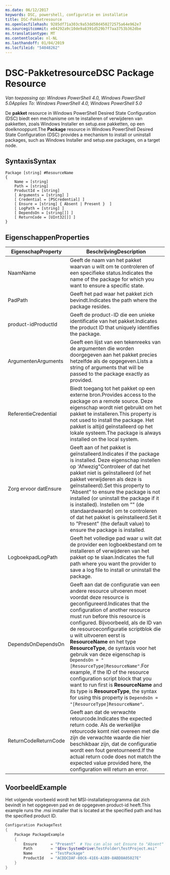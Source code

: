 ```yaml
---
ms.date: 06/12/2017
keywords: DSC, powershell, configuratie en installatie
title: DSC-Pakketresource
ms.openlocfilehash: 9285df71a303c9a53dd50d450272575a64e962e7
ms.sourcegitcommit: e04292a9c10de9a8391d529b7f7aa3753b362dbe
ms.translationtype: MT
ms.contentlocale: nl-NL
ms.lasthandoff: 01/04/2019
ms.locfileid: "54048262"
---
```

# <a name="dsc-package-resource"></a><span data-ttu-id="01bc8-103">DSC-Pakketresource</span><span class="sxs-lookup"><span data-stu-id="01bc8-103">DSC Package Resource</span></span>

<span data-ttu-id="01bc8-104">_Van toepassing op: Windows PowerShell 4.0, Windows PowerShell 5.0_</span><span class="sxs-lookup"><span data-stu-id="01bc8-104">_Applies To: Windows PowerShell 4.0, Windows PowerShell 5.0_</span></span>

<span data-ttu-id="01bc8-105">De **pakket** resource in Windows PowerShell Desired State Configuration (DSC) biedt een mechanisme om te installeren of verwijderen van pakketten, zoals Windows Installer en setup.exe pakketten, op een doelknooppunt.</span><span class="sxs-lookup"><span data-stu-id="01bc8-105">The **Package** resource in Windows PowerShell Desired State Configuration (DSC) provides a mechanism to install or uninstall packages, such as Windows Installer and setup.exe packages, on a target node.</span></span>

## <a name="syntax"></a><span data-ttu-id="01bc8-106">Syntaxis</span><span class="sxs-lookup"><span data-stu-id="01bc8-106">Syntax</span></span>

```
Package [string] #ResourceName
{
    Name = [string]
    Path = [string]
    ProductId = [string]
    [ Arguments = [string] ]
    [ Credential = [PSCredential] ]
    [ Ensure = [string] { Absent | Present }  ]
    [ LogPath = [string] ]
    [ DependsOn = [string[]] ]
    [ ReturnCode = [UInt32[]] ]
}
```

## <a name="properties"></a><span data-ttu-id="01bc8-107">Eigenschappen</span><span class="sxs-lookup"><span data-stu-id="01bc8-107">Properties</span></span>

| <span data-ttu-id="01bc8-108">Eigenschap</span><span class="sxs-lookup"><span data-stu-id="01bc8-108">Property</span></span> | <span data-ttu-id="01bc8-109">Beschrijving</span><span class="sxs-lookup"><span data-stu-id="01bc8-109">Description</span></span> |
| --- | --- |
| <span data-ttu-id="01bc8-110">Naam</span><span class="sxs-lookup"><span data-stu-id="01bc8-110">Name</span></span>| <span data-ttu-id="01bc8-111">Geeft de naam van het pakket waarvan u wilt om te controleren of een specifieke status.</span><span class="sxs-lookup"><span data-stu-id="01bc8-111">Indicates the name of the package for which you want to ensure a specific state.</span></span>|
| <span data-ttu-id="01bc8-112">Pad</span><span class="sxs-lookup"><span data-stu-id="01bc8-112">Path</span></span>| <span data-ttu-id="01bc8-113">Geeft het pad waar het pakket zich bevindt.</span><span class="sxs-lookup"><span data-stu-id="01bc8-113">Indicates the path where the package resides.</span></span>|
| <span data-ttu-id="01bc8-114">product-id</span><span class="sxs-lookup"><span data-stu-id="01bc8-114">ProductId</span></span>| <span data-ttu-id="01bc8-115">Geeft de product-ID die een unieke identificatie van het pakket.</span><span class="sxs-lookup"><span data-stu-id="01bc8-115">Indicates the product ID that uniquely identifies the package.</span></span>|
| <span data-ttu-id="01bc8-116">Argumenten</span><span class="sxs-lookup"><span data-stu-id="01bc8-116">Arguments</span></span>| <span data-ttu-id="01bc8-117">Geeft een lijst van een tekenreeks van de argumenten die worden doorgegeven aan het pakket precies hetzelfde als de opgegeven.</span><span class="sxs-lookup"><span data-stu-id="01bc8-117">Lists a string of arguments that will be passed to the package exactly as provided.</span></span>|
| <span data-ttu-id="01bc8-118">Referentie</span><span class="sxs-lookup"><span data-stu-id="01bc8-118">Credential</span></span>| <span data-ttu-id="01bc8-119">Biedt toegang tot het pakket op een externe bron.</span><span class="sxs-lookup"><span data-stu-id="01bc8-119">Provides access to the package on a remote source.</span></span> <span data-ttu-id="01bc8-120">Deze eigenschap wordt niet gebruikt om het pakket te installeren.</span><span class="sxs-lookup"><span data-stu-id="01bc8-120">This property is not used to install the package.</span></span> <span data-ttu-id="01bc8-121">Het pakket is altijd geïnstalleerd op het lokale systeem.</span><span class="sxs-lookup"><span data-stu-id="01bc8-121">The package is always installed on the local system.</span></span>|
| <span data-ttu-id="01bc8-122">Zorg ervoor dat</span><span class="sxs-lookup"><span data-stu-id="01bc8-122">Ensure</span></span>| <span data-ttu-id="01bc8-123">Geeft aan of het pakket is geïnstalleerd.</span><span class="sxs-lookup"><span data-stu-id="01bc8-123">Indicates if the package is installed.</span></span> <span data-ttu-id="01bc8-124">Deze eigenschap instellen op 'Afwezig"Controleer of dat het pakket niet is geïnstalleerd (of het pakket verwijderen als deze is geïnstalleerd).</span><span class="sxs-lookup"><span data-stu-id="01bc8-124">Set this property to "Absent" to ensure the package is not installed (or uninstall the package if it is installed).</span></span> <span data-ttu-id="01bc8-125">Instellen om "" (de standaardwaarde) om te controleren of dat het pakket is geïnstalleerd.</span><span class="sxs-lookup"><span data-stu-id="01bc8-125">Set it to "Present" (the default value) to ensure the package is installed.</span></span>|
| <span data-ttu-id="01bc8-126">Logboekpad</span><span class="sxs-lookup"><span data-stu-id="01bc8-126">LogPath</span></span>| <span data-ttu-id="01bc8-127">Geeft het volledige pad waar u wilt dat de provider een logboekbestand om te installeren of verwijderen van het pakket op te slaan.</span><span class="sxs-lookup"><span data-stu-id="01bc8-127">Indicates the full path where you want the provider to save a log file to install or uninstall the package.</span></span>|
| <span data-ttu-id="01bc8-128">DependsOn</span><span class="sxs-lookup"><span data-stu-id="01bc8-128">DependsOn</span></span> | <span data-ttu-id="01bc8-129">Geeft aan dat de configuratie van een andere resource uitvoeren moet voordat deze resource is geconfigureerd.</span><span class="sxs-lookup"><span data-stu-id="01bc8-129">Indicates that the configuration of another resource must run before this resource is configured.</span></span> <span data-ttu-id="01bc8-130">Bijvoorbeeld, als de ID van de resourceconfiguratie scriptblok die u wilt uitvoeren eerst is **ResourceName** en het type **ResourceType**, de syntaxis voor het gebruik van deze eigenschap is `DependsOn = "[ResourceType]ResourceName"`.</span><span class="sxs-lookup"><span data-stu-id="01bc8-130">For example, if the ID of the resource configuration script block that you want to run first is **ResourceName** and its type is **ResourceType**, the syntax for using this property is `DependsOn = "[ResourceType]ResourceName"`.</span></span>|
| <span data-ttu-id="01bc8-131">ReturnCode</span><span class="sxs-lookup"><span data-stu-id="01bc8-131">ReturnCode</span></span>| <span data-ttu-id="01bc8-132">Geeft aan dat de verwachte retourcode.</span><span class="sxs-lookup"><span data-stu-id="01bc8-132">Indicates the expected return code.</span></span> <span data-ttu-id="01bc8-133">Als de werkelijke retourcode komt niet overeen met die zijn de verwachte waarde die hier beschikbaar zijn, dat de configuratie wordt een fout geretourneerd.</span><span class="sxs-lookup"><span data-stu-id="01bc8-133">If the actual return code does not match the expected value provided here, the configuration will return an error.</span></span>|

## <a name="example"></a><span data-ttu-id="01bc8-134">Voorbeeld</span><span class="sxs-lookup"><span data-stu-id="01bc8-134">Example</span></span>

<span data-ttu-id="01bc8-135">Het volgende voorbeeld wordt het MSI-installatieprogramma dat zich bevindt in het opgegeven pad en de opgegeven product-id heeft.</span><span class="sxs-lookup"><span data-stu-id="01bc8-135">This example runs the .msi installer that is located at the specified path and has the specified product ID.</span></span>

```powershell
Configuration PackageTest
{
    Package PackageExample
    {
        Ensure      = "Present"  # You can also set Ensure to "Absent"
        Path        = "$Env:SystemDrive\TestFolder\TestProject.msi"
        Name        = "TestPackage"
        ProductId   = "ACDDCDAF-80C6-41E6-A1B9-8ABD8A05027E"
    }
}
```